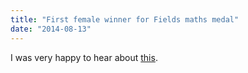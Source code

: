 ```yaml
---
title: "First female winner for Fields maths medal"
date: "2014-08-13"
---
```

<p>I was very happy to hear about <a href="http://www.bbc.co.uk/news/science-environment-28739373">this</a>.</p>
